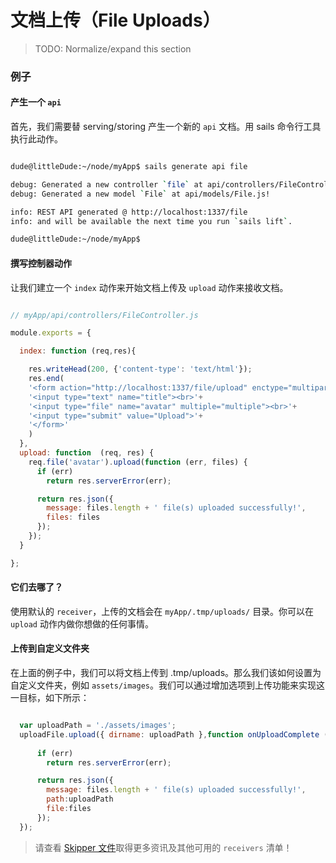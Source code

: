 # 文档上传（File Uploads）

> TODO: Normalize/expand this section

### 例子

#### 产生一个 `api`
首先，我们需要替 serving/storing 产生一个新的 `api` 文档。用 sails 命令行工具执行此动作。

```sh

dude@littleDude:~/node/myApp$ sails generate api file

debug: Generated a new controller `file` at api/controllers/FileController.js!
debug: Generated a new model `File` at api/models/File.js!

info: REST API generated @ http://localhost:1337/file
info: and will be available the next time you run `sails lift`.

dude@littleDude:~/node/myApp$ 

```

#### 撰写控制器动作

让我们建立一个 `index` 动作来开始文档上传及 `upload` 动作来接收文档。

```javascript 

// myApp/api/controllers/FileController.js

module.exports = {

  index: function (req,res){

    res.writeHead(200, {'content-type': 'text/html'});
    res.end(
    '<form action="http://localhost:1337/file/upload" enctype="multipart/form-data" method="post">'+
    '<input type="text" name="title"><br>'+
    '<input type="file" name="avatar" multiple="multiple"><br>'+
    '<input type="submit" value="Upload">'+
    '</form>'
    )
  },
  upload: function  (req, res) {
    req.file('avatar').upload(function (err, files) {
      if (err)
        return res.serverError(err);

      return res.json({
        message: files.length + ' file(s) uploaded successfully!',
        files: files
      });
    });
  }

};
```

#### 它们去哪了？
使用默认的 `receiver`，上传的文档会在 `myApp/.tmp/uploads/` 目录。你可以在 `upload` 动作内做你想做的任何事情。

#### 上传到自定义文件夹
在上面的例子中，我们可以将文档上传到 .tmp/uploads。那么我们该如何设置为自定义文件夹，例如 `assets/images`。我们可以通过增加选项到上传功能来实现这一目标，如下所示：
```javascript

  var uploadPath = './assets/images';
  uploadFile.upload({ dirname: uploadPath },function onUploadComplete (err, files) {             
                                                                              
      if (err) 
        return res.serverError(err);

      return res.json({
        message: files.length + ' file(s) uploaded successfully!',
        path:uploadPath
        file:files
      });
  });
```

> 请查看 [Skipper 文件](https://github.com/balderdashy/skipper)取得更多资讯及其他可用的 `receivers` 清单！



<docmeta name="uniqueID" value="fileuploads72947">
<docmeta name="displayName" value="File Uploads">
